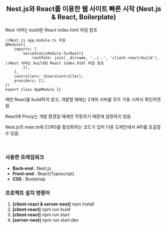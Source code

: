 <html>
	<body>
		<div>
			<div>
				<div style="text-align: center;">
					<h2>
						Nest.js와 React를 이용한 웹 사이트 빠른 시작 (Nest.js & React, Boilerplate)
					</h2>
				</div>
				<div style="text-align: left;">
					<p>
						Nest 서버는 build된 React index.html 파일 참조
					</p>
<pre><code>//Nest.js app.module.ts 파일
@Module({
	imports: [
		ServeStaticModule.forRoot({
			rootPath: join(__dirname, '../..', 'client-react/build'), //Nest 서버는 build된 React index.html 파일 참조
		}),
	],
	controllers: [UsersController],
	providers: [],
})
export class AppModule {}</code></pre>
					<p>
						매번 React를 build하지 않고, 개발할 때에는 2개의 서버를 모두 가동 시켜서 확인하면 됨
					</p>
					<p>
						React에 Proxy는 개발 환경일 때에만 작동하기 때문에 설정하지 않음
					</p>
					<p>
						Nest.js의 main.ts에 CORS를 활성화하는 코드가 있어 다른 도메인에서 API를 호출할 수 있음
					</p>
				</div>
				<br>
				<div style="text-align: left;">
					<h3>사용한 프레임워크</h3>
					<ul>
						<li><b>Back-end</b> : Nest.js</li>
						<li><b>Front-end</b> : React(Typescript)</li>
						<li><b>CSS</b> : Bootstrap</li>
					</ul>
				</div>
				<div style="text-align: left;">
					<h3>프로젝트 설치 명령어</h3>
					<ol>
						<li><b>[client-react & server-nest]</b> npm install</li>
						<li><b>[client-react]</b> npm run build</li>
						<li><b>[client-react]</b> npm run start</li>
						<li><b>[server-nest]</b> npm run start:dev</li>
					</ol>
				</div>
			</div>
		</div>
	</body>
</html>